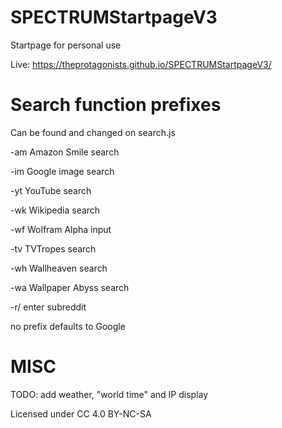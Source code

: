 # SPECTRUMStartpageV3
Startpage for personal use



Live: https://theprotagonists.github.io/SPECTRUMStartpageV3/

# Search function prefixes
Can be found and changed on search.js

  -am   Amazon Smile search
  
  -im   Google image search
  
  -yt   YouTube search
  
  -wk   Wikipedia search
  
  -wf   Wolfram Alpha input
  
  -tv   TVTropes search
  
  -wh   Wallheaven search
  
  -wa   Wallpaper Abyss search
  
  -r/   enter subreddit
  
  
  
  no prefix defaults to Google
  


# MISC
TODO: add weather, "world time" and IP display



Licensed under CC 4.0 BY-NC-SA
